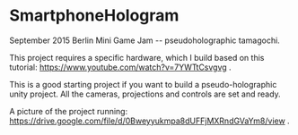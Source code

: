 # SmartphoneHologram
September 2015 Berlin Mini Game Jam -- pseudoholographic tamagochi.

This project requires a specific hardware, which I build based on this tutorial:
https://www.youtube.com/watch?v=7YWTtCsvgvg .

This is a good starting project if you want to build a pseudo-holographic unity project. 
All the cameras, projections and controls are set and ready.

A picture of the project running: https://drive.google.com/file/d/0Bweyyukmpa8dUFFjMXRndGVaYm8/view .
